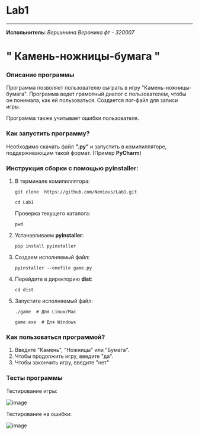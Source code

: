 # Lab1
____
__Испольнитель:__
*Вершинина Вероника фт - 320007*
# " Камень-ножницы-бумага "
### Описание программы
Программа позволяет пользователю сыграть в игру "Камень-ножницы-бумага". Программа ведет грамотный диалог с пользователем, чтобы он понимала, как ей пользоваться. Создается лог-файл для записи игры.

Программа также учитывает ошибки пользователя. 

### Как запустить программу?
Необходимо скачать файл __".py"__ и запустить в комипилляторе, поддерживающим такой формат. (Пример __PyCharm__)

### Инструкция сборки с помощью pyinstaller:
1) В терминале комипиллятора:

   ```git clone  https://github.com/Nemious/Lab1.git```

   ```cd Lab1```
   
   Проверка текущего каталога:

   ```pwd```

2) Устанавливаем __pyinstaller__:
   
   ```pip install pyinstaller```

4) Создаем исполняемый файл:
   
   ```pyinstaller --onefile game.py```

5) Перейдите в директорию __dist__:
   
   ```cd dist```

6) Запустите исполняемый файл:
   
   ```./game  # Для Linux/Mac```
   
   ```game.exe  # Для Windows```
   

### Как пользоваться программой?
1) Введите "Камень", "Ножницы" или "Бумага".
2) Чтобы продолжить игру, введите "да".
3) Чтобы закончить игру, введите "нет"

### Тесты программы

Тестирование игры:

![image](https://github.com/user-attachments/assets/24a7b25a-bab9-40aa-8490-d5f5a357baf0)

Тестирование на ошибки:

![image](https://github.com/user-attachments/assets/5f7ecad2-2fda-457b-beb0-b8455f488a71)


